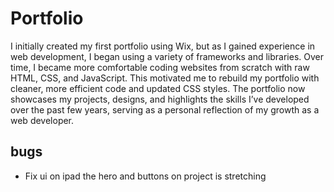 # Portfolio

I initially created my first portfolio using Wix, but as I gained experience in web development, I began
using a variety of frameworks and libraries. Over time, I became more comfortable coding websites from
scratch with raw HTML, CSS, and JavaScript. This motivated me to rebuild my portfolio with cleaner, more
efficient code and updated CSS styles. The portfolio now showcases my projects, designs, and highlights
the skills I’ve developed over the past few years, serving as a personal reflection of my growth as a
web developer.

## bugs

- Fix ui on ipad the hero and buttons on project is stretching 
